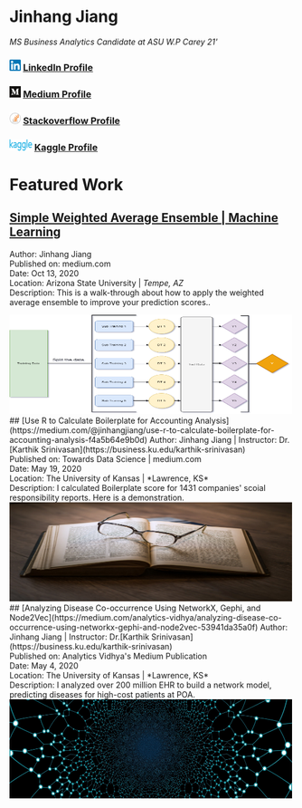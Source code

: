 # Jinhang Jiang  
*MS Business Analytics Candidate at ASU W.P Carey 21'*
### <img src="images/linkedin1.png" width="20" height="20"> [LinkedIn Profile](https://www.linkedin.com/in/jinhangjiang/)
### <img src="images/medium.png" width="20" height="20"> [Medium Profile](https://medium.com/@jinhangjiang)
### <img src="images/stack.png" width="20" height="20"> [Stackoverflow Profile](https://stackoverflow.com/users/13609600/jinhang-jiang?tab=profile)
### <img src="images/Kaggle1.png" width="40" height="20"> [Kaggle Profile](https://www.kaggle.com/jinhangjiang)


# Featured Work
## [Simple Weighted Average Ensemble | Machine Learning](https://medium.com/@jinhangjiang/simple-weighted-average-ensemble-machine-learning-777824852426)
Author: Jinhang Jiang   <br />
Published on: medium.com <br />
Date: Oct 13, 2020 <br />
Location: Arizona State University | *Tempe, AZ* <br />
Description: This is a walk-through about how to apply the weighted average ensemble to improve your prediction scores..

<a href="https://medium.com/@jinhangjiang/simple-weighted-average-ensemble-machine-learning-777824852426">
<img src="images/ensemble1.png" width="500" height="175" alt="https://medium.com/@jinhangjiang/use-r-to-calculate-boilerplate-for-accounting-analysis-f4a5b64e9b0d">
</a>

<br />
## [Use R to Calculate Boilerplate for Accounting Analysis](https://medium.com/@jinhangjiang/use-r-to-calculate-boilerplate-for-accounting-analysis-f4a5b64e9b0d)
Author: Jinhang Jiang  | Instructor: Dr.[Karthik Srinivasan](https://business.ku.edu/karthik-srinivasan) <br />
Published on: Towards Data Science | medium.com <br />
Date: May 19, 2020 <br />
Location: The University of Kansas | *Lawrence, KS* <br />
Description: I calculated Boilerplate score for 1431 companies' scoial responsibility reports. Here is a demonstration.

<a href="https://medium.com/@jinhangjiang/use-r-to-calculate-boilerplate-for-accounting-analysis-f4a5b64e9b0d">
<img src="images/boilerplate.jpg" width="500" height="175" alt="https://medium.com/@jinhangjiang/use-r-to-calculate-boilerplate-for-accounting-analysis-f4a5b64e9b0d">
</a>

<br />
## [Analyzing Disease Co-occurrence Using NetworkX, Gephi, and Node2Vec](https://medium.com/analytics-vidhya/analyzing-disease-co-occurrence-using-networkx-gephi-and-node2vec-53941da35a0f)
Author: Jinhang Jiang  | Instructor: Dr.[Karthik Srinivasan](https://business.ku.edu/karthik-srinivasan) <br />
Published on: Analytics Vidhya's Medium Publication <br />
Date: May 4, 2020 <br />
Location: The University of Kansas | *Lawrence, KS* <br />
Description: I analyzed over 200 million EHR to build a network model, predicting diseases for high-cost patients at POA.

<a href="https://medium.com/analytics-vidhya/analyzing-disease-co-occurrence-using-networkx-gephi-and-node2vec-53941da35a0f">
<img src="images/network-3849202_1920.jpg" width="500" height="175" alt="https://medium.com/analytics-vidhya/analyzing-disease-co-occurrence-using-networkx-gephi-and-node2vec-53941da35a0f">
</a>

